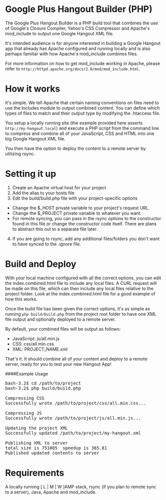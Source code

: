 Google Plus Hangout Builder (PHP)
==========================

The Google Plus Hangout Builder is a PHP build tool that combines the use of Google's Closure Compiler, Yahoo's CSS Compressor and Apache's mod_include to output one Google Hangout XML file.

It's intended audience is for anyone interested in building a Google Hangout app that already has Apache configured and running locally and is also perhaps familiar with how Apache's mod_include combines files.

For more information on how to get mod_include working in Apache, please refer to `http://httpd.apache.org/docs/2.0/mod/mod_include.html`.

How it works
==========================
It's simple.  We tell Apache that certain naming conventions on files need to use the Includes module to output combined content.  You can define which types of files to match and their output type by modifying the .htaccess file.

You setup a locally running site (the example provided here asserts `http://my-hangout.local`) and execute a PHP script from the command line to compress and combine all of your JavaScript, CSS and HTML into one big Google Hangout XML file.

You then have the option to deploy the content to a remote server by utilizing rsync.

Setting it up
==========================
1. Create an Apache virtual host for your project
2. Add the alias to your hosts file
3. Edit the build/build.php file with your project-specific options
- Change the $_HOST private variable to your project's request URL.
- Change the $_PROJECT private variable to whatever you want.
- For remote syncing, you can pass in the rsync options to the constructor found in this file or change the constructor code itself.  There are plans to abstract this out to a separate file later.
4. If you are going to rsync, add any additional files/folders you don't want to have synced to the .ignore file.

Build and Deploy
==========================
With your local machine configured with all the correct options, you can edit the index.combined.html file to include any local files.  A CURL request will be made on this file, which can then include any local files relative to the project folder.  Look at the index.combined.html file for a good example of how this works.

Once the build file has been given the correct options, it's as simple as running `php build/build.php` from the project root folder to have one XML file output and optionally deployed to a remote server.

By default, your combined files will be output as follows:

- JavaScript: js/all.min.js
- CSS: css/all.min.css
- XML: PROJECT_NAME.xml

That's it.  It should combine all of your content and deploy to a remote server, ready for you to test your new Hangout App!

####Example Usage
<pre>
bash-3.2$ cd /path/to/project
bash-3.2$ php build/build.php

Compressing CSS
Successfully wrote /path/to/project/css/all.min.css...

Compressing JS
Successfully wrote /path/to/project/js/all.min.js...

Updating the project XML
Successfully updated /path/to/project/my-hangout.xml

Publishing XML to server
total size is 751005  speedup is 365.81
Published updated contents to server
</pre>

Requirements
==========================
A locally running [ L | M | W ]AMP stack, rsync (if you plan to remote sync to a server), Java, Apache and mod_include.
